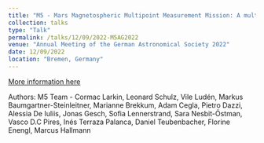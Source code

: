 ```yaml
---
title: "M5 - Mars Magnetospheric Multipoint Measurement Mission: A multi-spacecraft plasma physics mission to Mars"
collection: talks
type: "Talk"
permalink: /talks/12/09/2022-M5AG2022
venue: "Annual Meeting of the German Astronomical Society 2022"
date: 12/09/2022
location: "Bremen, Germany"
---
```


[More information here](https://ag2022.astronomische-gesellschaft.de/view_abstract.php?id=116)

Authors: M5 Team - Cormac Larkin, Leonard Schulz, Vile Ludén, Markus Baumgartner-Steinleitner, Marianne Brekkum, Adam Cegla, Pietro Dazzi, Alessia De Iuliis, Jonas Gesch, Sofia Lennerstrand, Sara Nesbit-Östman, Vasco D.C Pires, Inés Terraza Palanca, Daniel Teubenbacher, Florine Enengl, Marcus Hallmann

